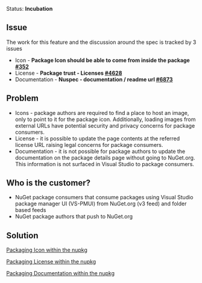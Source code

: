 Status: **Incubation**

## Issue
The work for this feature and the discussion around the spec is tracked by 3 issues
* Icon - **Package Icon should be able to come from inside the package [#352](https://github.com/NuGet/Home/issues/352)**
* License - **Package trust - Licenses [#4628](https://github.com/NuGet/Home/issues/4628)**
* Documentation - **Nuspec - documentation / readme url [#6873](https://github.com/NuGet/Home/issues/6873)**

## Problem
* Icons - package authors are required to find a place to host an image, only to point to it for the package icon. Additionally, loading images from external URLs have potential security and privacy concerns for package consumers.
* License -  it is possible to update the page contents at the referred license URL raising legal concerns for package consumers. 
* Documentation - it is not possible for package authors to update the documentation on the package details page without going to NuGet.org. This information is not surfaced in Visual Studio to package consumers.

## Who is the customer?
* NuGet package consumers that consume packages using Visual Studio package manager UI (VS-PMUI) from NuGet.org (v3 feed) and folder based feeds
* NuGet package authors that push to NuGet.org

## Solution

[Packaging Icon within the nupkg](https://github.com/NuGet/Home/wiki/Packaging-Icon-within-the-nupkg)

[Packaging License within the nupkg](https://github.com/NuGet/Home/wiki/Packaging-License-within-the-nupkg)

[Packaging Documentation within the nupkg](https://github.com/NuGet/Home/wiki/Packaging-Documentation-within-the-nupkg)